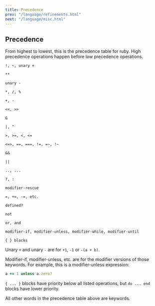 ```yaml
---
title: Precedence
prev: "/language/refinements.html"
next: "/language/misc.html"
---
```


## Precedence[](#precedence)

From highest to lowest, this is the precedence table for ruby. High
precedence operations happen before low precedence operations.


```
!, ~, unary +

**

unary -

*, /, %

+, -

<<, >>

&

|, ^

>, >=, <, <=

<=>, ==, ===, !=, =~, !~

&&

||

.., ...

?, :

modifier-rescue

=, +=, -=, etc.

defined?

not

or, and

modifier-if, modifier-unless, modifier-while, modifier-until

{ } blocks
```

Unary `+` and unary `-` are for `+1`, `-1` or `-(a + b)`.

Modifier-if, modifier-unless, etc. are for the modifier versions of
those keywords. For example, this is a modifier-unless expression:


```ruby
a += 1 unless a.zero?
```

`{ ... }` blocks have priority below all listed operations, but `do ...
end` blocks have lower priority.

All other words in the precedence table above are keywords.

